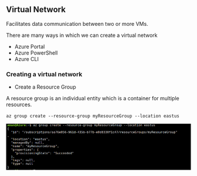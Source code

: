 ## Virtual Network
Facilitates data communication between two or more VMs.

There are many ways in which we can create a virtual network
- Azure Portal
- Azure PowerShell
- Azure CLI

### Creating a virtual network
- Create a Resource Group

A resource group is an individual entity which is a container for multiple resources.
```
az group create --resource-group myResourceGroup --location eastus 
```

![Create Resource Group](./img/create_resource_group.png)
